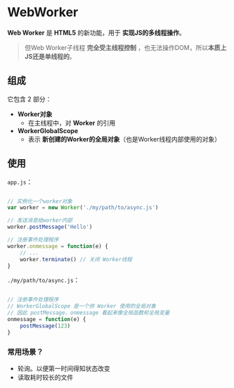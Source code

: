 # WebWorker
**Web Worker** 是 **HTML5** 的新功能，用于 **实现JS的多线程操作**。

> 但Web Worker子线程 **完全受主线程控制** ，也无法操作DOM，所以**本质上JS还是单线程的**。
## 组成
它包含 2 部分：
 - **Worker对象**
    - 在主线程中，对 **Worker** 的引用
 - **WorkerGlobalScope**
    - 表示 **新创建的Worker的全局对象**（也是Worker线程内部使用的对象）

## 使用
`app.js`：
 ```js

 // 实例化一个worker对象
 var worker = new Worker('./my/path/to/async.js')
 
 // 发送消息给worker内部
 worker.postMessage('Hello')
 
 // 注册事件处理程序
 worker.onmessage = function(e) {
     // ...
     worker.terminate() // 关闭 Worker线程
 }
 ```


`./my/path/to/async.js`：
 ```js

 // 注册事件处理程序
 // WorkerGlobalScope 是一个供 Worker 使用的全局对象
 // 因此 postMessage、onmessage 看起来像全局函数和全局变量
 onmessage = function(e) {
     postMessage(123)
 }
 ```
### 常用场景？
 - 轮询。以便第一时间得知状态改变
 - 读取耗时较长的文件
